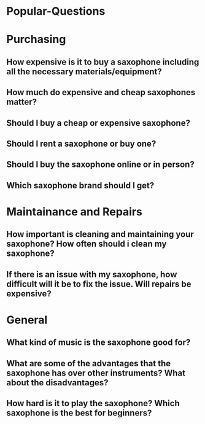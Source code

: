 # Popular-Questions

# Purchasing 

## How expensive is it to buy a saxophone including all the necessary materials/equipment?

## How much do expensive and cheap saxophones matter?

## Should I buy a cheap or expensive saxophone?

## Should I rent a saxophone or buy one?

## Should I buy the saxophone online or in person?

## Which saxophone brand should I get?



# Maintainance and Repairs

## How important is cleaning and maintaining your saxophone? How often should i clean my saxophone?

## If there is an issue with my saxophone, how difficult will it be to fix the issue. Will repairs be expensive?



# General

## What kind of music is the saxophone good for? 

## What are some of the advantages that the saxophone has over other instruments? What about the disadvantages?

## How hard is it to play the saxophone? Which saxophone is the best for beginners?
